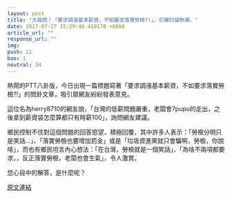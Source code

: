 ```yaml
---
layout: post
title: "大哉問！「要求調漲基本薪資，不如要求落實勞檢?!」，引爆討論熱潮。"
date: 2017-07-27 15:29:46.418178 +0800
article_url: ""
response_url: ""
img: 
push: 21
boo: 1
neutral: 34
---
```


熱鬧的PTT八卦版，今日出現一篇標題寫著「要求調漲基本薪資，不如要求落實勞檢?!」的問卦文章，吸引眾網友紛紛發表意見。

這位名為herry8710的網友說，「台灣的低薪問題嚴重，老闆會7pupu的走出，之後拿到薪資袋怎麼算都只有時薪100」，詢問網友建議。

鄉民控制不住對這個問題的回答慾望，積極回覆，其中許多人表示：「勞檢分明只是笑話...」、「落實勞檢也要增加罰金」或是「垃圾資進黨就只會騙啊，勞檢，你說啥」，而也有鄉民坦言內心想法：「在台灣，勞檢就是一個笑話」、「為啥不兩項都要求，，反正落實勞檢，老闆也會生氣」，令人激賞。

您心目中的解答，是什麼呢？

<a href = "https://www.ptt.cc/bbs/Gossiping/M.1501113145.A.74B.html">原文連結</a>

